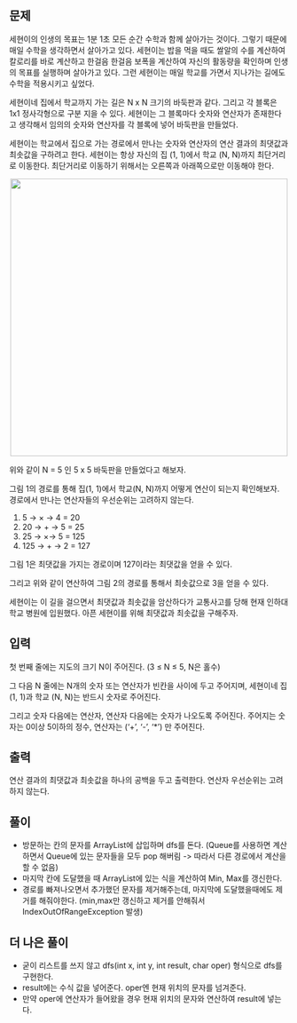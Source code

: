 ## 문제
세현이의 인생의 목표는 1분 1초 모든 순간 수학과 함께 살아가는 것이다. 그렇기 때문에 매일 수학을 생각하면서 살아가고 있다. 세현이는 밥을 먹을 때도 쌀알의 수를 계산하여 칼로리를 바로 계산하고 한걸음 한걸음 보폭을 계산하여 자신의 활동량을 확인하며 인생의 목표를 실행하며 살아가고 있다.  그런 세현이는 매일 학교를 가면서 지나가는 길에도 수학을 적용시키고 싶었다.

세현이네 집에서 학교까지 가는 길은 N x N 크기의 바둑판과 같다. 그리고 각 블록은 1x1 정사각형으로 구분 지을 수 있다. 세현이는 그 블록마다 숫자와 연산자가 존재한다고 생각해서 임의의 숫자와 연산자를 각 블록에 넣어 바둑판을 만들었다.

세현이는 학교에서 집으로 가는 경로에서 만나는 숫자와 연산자의 연산 결과의 최댓값과 최솟값을 구하려고 한다. 세현이는 항상 자신의 집 (1, 1)에서 학교 (N, N)까지 최단거리로 이동한다. 최단거리로 이동하기 위해서는 오른쪽과 아래쪽으로만 이동해야 한다.

<p align="center"><img src = "https://upload.acmicpc.net/52b1ed3b-b434-4cb7-b532-ce8658764c08/-/preview/" width = 500></p>

위와 같이 N = 5 인 5 x 5 바둑판을 만들었다고 해보자.

그림 1의 경로를 통해 집(1, 1)에서 학교(N, N)까지 어떻게 연산이 되는지 확인해보자. 경로에서 만나는 연산자들의 우선순위는 고려하지 않는다.

1. 5 → × → 4 = 20
2. 20 → + → 5 = 25
3. 25 → ×→ 5 = 125
4. 125 → + → 2 = 127
 
그림 1은 최댓값을 가지는 경로이며 127이라는 최댓값을 얻을 수 있다.

그리고 위와 같이 연산하여 그림 2의 경로를 통해서 최솟값으로 3을 얻을 수 있다.

세현이는 이 길을 걸으면서 최댓값과 최솟값을 암산하다가 교통사고를 당해 현재 인하대학교 병원에 입원했다. 아픈 세현이를 위해 최댓값과 최솟값을 구해주자.

## 입력
첫 번째 줄에는 지도의 크기 N이 주어진다. (3 ≤ N ≤ 5, N은 홀수) 

그 다음 N 줄에는 N개의 숫자 또는 연산자가 빈칸을 사이에 두고 주어지며, 세현이네 집 (1, 1)과 학교 (N, N)는 반드시 숫자로 주어진다.

그리고 숫자 다음에는 연산자, 연산자 다음에는 숫자가 나오도록 주어진다. 주어지는 숫자는 0이상 5이하의 정수, 연산자는 (‘+’, ‘-’, ‘*’) 만 주어진다.

## 출력
연산 결과의 최댓값과 최솟값을 하나의 공백을 두고 출력한다. 연산자 우선순위는 고려하지 않는다.

## 풀이
 - 방문하는 칸의 문자를 ArrayList에 삽입하며 dfs를 돈다. (Queue를 사용하면 계산하면서 Queue에 있는 문자들을 모두 pop 해버림 -> 따라서 다른 경로에서 계산을 할 수 없음)
 - 마지막 칸에 도달했을 때 ArrayList에 있는 식을 계산하여 Min, Max를 갱신한다.
 - 경로를 빠져나오면서 추가했던 문자를 제거해주는데, 마지막에 도달했을때에도 제거를 해줘야한다. (min,max만 갱신하고 제거를 안해줘서 IndexOutOfRangeException 발생)

## 더 나은 풀이
 - 굳이 리스트를 쓰지 않고 dfs(int x, int y, int result, char oper) 형식으로 dfs를 구현한다.
 - result에는 수식 값을 넣어준다. oper엔 현재 위치의 문자를 넘겨준다.
 - 만약 oper에 연산자가 들어왔을 경우 현재 위치의 문자와 연산하여 result에 넣는다.
